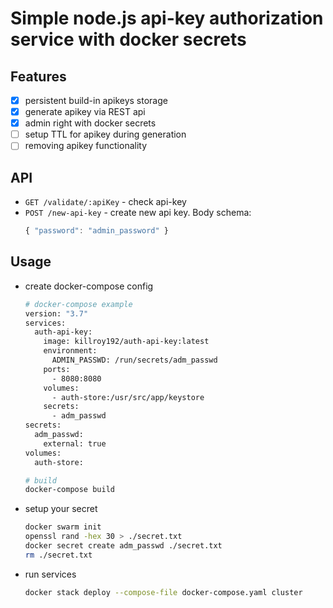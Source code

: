 # Simple node.js api-key authorization service with docker secrets

## Features
- [x] persistent build-in apikeys storage
- [x] generate apikey via REST api
- [x] admin right with docker secrets
- [ ] setup TTL for apikey during generation
- [ ] removing apikey functionality

## API
- `GET /validate/:apiKey` - check api-key
- `POST /new-api-key` - create new api key. Body schema:
  ```js
  { "password": "admin_password" } 
  ```

## Usage
- create docker-compose config
  ```sh
  # docker-compose example
  version: "3.7"
  services:
    auth-api-key:
      image: killroy192/auth-api-key:latest
      environment:
        ADMIN_PASSWD: /run/secrets/adm_passwd
      ports:
        - 8080:8080
      volumes:
        - auth-store:/usr/src/app/keystore
      secrets:
        - adm_passwd
  secrets:
    adm_passwd:
      external: true
  volumes:
    auth-store:
  
  # build
  docker-compose build
  ```
- setup your secret
  ```sh
  docker swarm init
  openssl rand -hex 30 > ./secret.txt
  docker secret create adm_passwd ./secret.txt
  rm ./secret.txt
  ```
- run services
  ```sh
  docker stack deploy --compose-file docker-compose.yaml cluster
  ```